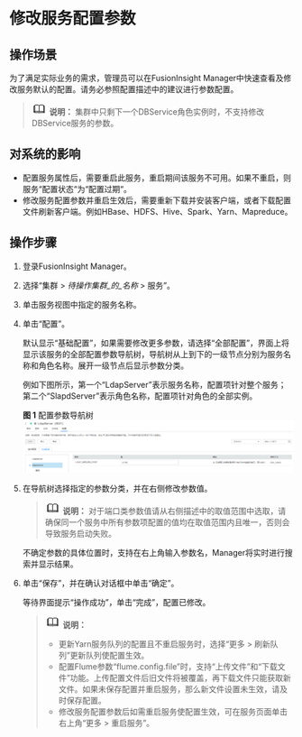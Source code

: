 # 修改服务配置参数<a name="admin_guide_000035"></a>

## 操作场景<a name="s474ed17368314c228c98a74f3017eee0"></a>

为了满足实际业务的需求，管理员可以在FusionInsight Manager中快速查看及修改服务默认的配置。请务必参照配置描述中的建议进行参数配置。

>![](public_sys-resources/icon-note.gif) **说明：** 
>集群中只剩下一个DBService角色实例时，不支持修改DBService服务的参数。

## 对系统的影响<a name="s152348a3914d4123986c3835b3d2e30a"></a>

-   配置服务属性后，需要重启此服务，重启期间该服务不可用。如果不重启，则服务“配置状态“为“配置过期“。
-   修改服务配置参数并重启生效后，需要重新下载并安装客户端，或者下载配置文件刷新客户端。例如HBase、HDFS、Hive、Spark、Yarn、Mapreduce。

## 操作步骤<a name="section18831355408"></a>

1.  登录FusionInsight Manager。
2.  选择“集群 \>  _待操作集群_的_名称_   \> 服务”。
3.  单击服务视图中指定的服务名称。
4.  单击“配置”。

    默认显示“基础配置”，如果需要修改更多参数，请选择“全部配置”，界面上将显示该服务的全部配置参数导航树，导航树从上到下的一级节点分别为服务名称和角色名称。展开一级节点后显示参数分类。

    例如下图所示，第一个“LdapServer”表示服务名称，配置项针对整个服务；第二个“SlapdServer”表示角色名称，配置项针对角色的全部实例。

    **图 1**  配置参数导航树<a name="fig12417178190"></a>  
    ![](figures/配置参数导航树.png "配置参数导航树")

5.  在导航树选择指定的参数分类，并在右侧修改参数值。

    >![](public_sys-resources/icon-note.gif) **说明：** 
    >对于端口类参数值请从右侧描述中的取值范围中选取，请确保同一个服务中所有参数项配置的值均在取值范围内且唯一，否则会导致服务启动失败。

    不确定参数的具体位置时，支持在右上角输入参数名，Manager将实时进行搜索并显示结果。

6.  单击“保存”，并在确认对话框中单击“确定”。

    等待界面提示“操作成功”，单击“完成”，配置已修改。

    >![](public_sys-resources/icon-note.gif) **说明：** 
    >-   更新Yarn服务队列的配置且不重启服务时，选择“更多 \> 刷新队列”更新队列使配置生效。
    >-   配置Flume参数“flume.config.file”时，支持“上传文件”和“下载文件”功能。上传配置文件后旧文件将被覆盖，再下载文件只能获取新文件。如果未保存配置并重启服务，那么新文件设置未生效，请及时保存配置。
    >-   修改服务配置参数后如需重启服务使配置生效，可在服务页面单击右上角“更多 \> 重启服务”。


